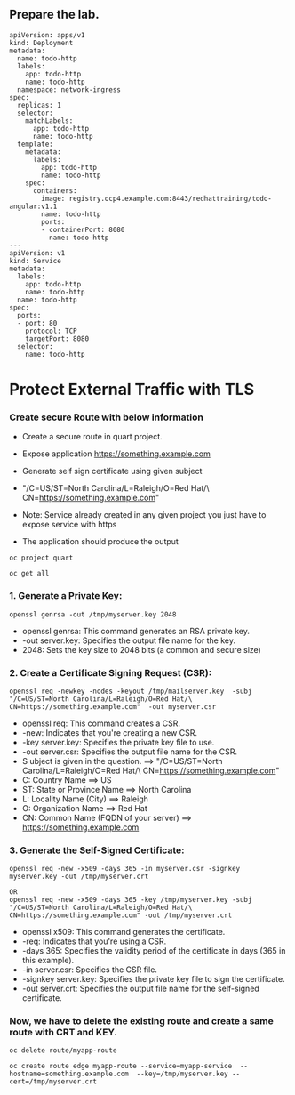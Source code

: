 ## Prepare the lab. 
```
apiVersion: apps/v1
kind: Deployment
metadata:
  name: todo-http
  labels:
    app: todo-http
    name: todo-http
  namespace: network-ingress
spec:
  replicas: 1
  selector:
    matchLabels:
      app: todo-http
      name: todo-http
  template:
    metadata:
      labels:
        app: todo-http
        name: todo-http
    spec:
      containers:
        image: registry.ocp4.example.com:8443/redhattraining/todo-angular:v1.1
        name: todo-http
        ports:
        - containerPort: 8080
          name: todo-http
---
apiVersion: v1
kind: Service
metadata:
  labels:
    app: todo-http
    name: todo-http
  name: todo-http
spec:
  ports:
  - port: 80
    protocol: TCP
    targetPort: 8080
  selector:
    name: todo-http
```


# Protect External Traffic with TLS
### Create secure Route  with below information
- Create a secure route in quart project.
- Expose application https://something.example.com
- Generate self sign certificate using given  subject	
- "/C=US/ST=North Carolina/L=Raleigh/O=Red Hat/\ CN=https://something.example.com"

- Note: Service already  created  in any given project you just have to expose  service  with https
- The application should produce the output

```
oc project quart
```

```
oc get all
```


### 1. Generate a Private Key:
```
openssl genrsa -out /tmp/myserver.key 2048
```
- openssl genrsa: This command generates an RSA private key.
- -out server.key: Specifies the output file name for the key.
- 2048: Sets the key size to 2048 bits (a common and secure size)

### 2. Create a Certificate Signing Request (CSR): 
```
openssl req -newkey -nodes -keyout /tmp/mailserver.key  -subj "/C=US/ST=North Carolina/L=Raleigh/O=Red Hat/\ CN=https://something.example.com"  -out myserver.csr
```
                                                                       
- openssl req: This command creates a CSR.
- -new: Indicates that you're creating a new CSR.
- -key server.key: Specifies the private key file to use.
- -out server.csr: Specifies the output file name for the CSR.
- S ubject is given in the question.    ==> "/C=US/ST=North Carolina/L=Raleigh/O=Red Hat/\ CN=https://something.example.com"
- C: Country Name                       ==> US
- ST: State or Province Name            ==> North Carolina
- L: Locality Name (City)               ==> Raleigh
- O: Organization Name                  ==> Red Hat
- CN: Common Name (FQDN of your server) ==> https://something.example.com 	

### 3. Generate the Self-Signed Certificate:

```
openssl req -new -x509 -days 365 -in myserver.csr -signkey myserver.key -out /tmp/myserver.crt

OR
openssl req -new -x509 -days 365 -key /tmp/myserver.key -subj "/C=US/ST=North Carolina/L=Raleigh/O=Red Hat/\ CN=https://something.example.com" -out /tmp/myserver.crt
```

- openssl x509: This command generates the certificate.
- -req: Indicates that you're using a CSR.
- -days 365: Specifies the validity period of the certificate in days (365 in this example). 
- -in server.csr: Specifies the CSR file.
- -signkey server.key: Specifies the private key file to sign the certificate.
- -out server.crt: Specifies the output file name for the self-signed certificate. 



### Now, we have to delete the existing route and create a same route with CRT and KEY.
```
oc delete route/myapp-route
```
```
oc create route edge myapp-route --service=myapp-service  --hostname=something.example.com  --key=/tmp/myserver.key --cert=/tmp/myserver.crt
```

